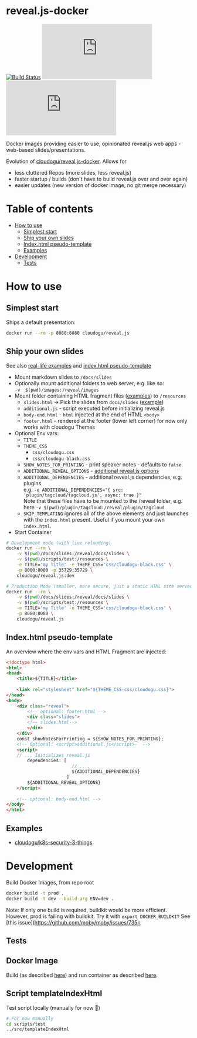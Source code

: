 reveal.js-docker
===

[![Build Status](https://oss.cloudogu.com/jenkins/buildStatus/icon?job=cloudogu-github%2Freveal.js-docker%2Fmaster)](https://oss.cloudogu.com/jenkins/job/cloudogu-github/job/reveal.js-docker/job/master/)
[![](https://img.shields.io/microbadger/layers/cloudogu/reveal.js)](https://hub.docker.com/r/cloudogu/reveal.js)
[![](https://img.shields.io/docker/image-size/cloudogu/reveal.js)](https://hub.docker.com/r/cloudogu/reveal.js)

Docker images providing easier to use, opinionated reveal.js web apps - web-based slides/presentations.

Evolution of [cloudogu/reveal.js-docker](https://github.com/cloudogu/reveal.js-docker).
Allows for 
* less cluttered Repos (more slides, less reveal.js)
* faster startup / builds (don't have to build reveal.js over and over again)
* easier updates (new version of docker image; no git merge necessary)

# Table of contents

<!-- Update with `doctoc --notitle README.md`. See https://github.com/thlorenz/doctoc -->
<!-- START doctoc generated TOC please keep comment here to allow auto update -->
<!-- DON'T EDIT THIS SECTION, INSTEAD RE-RUN doctoc TO UPDATE -->


- [How to use](#how-to-use)
  - [Simplest start](#simplest-start)
  - [Ship your own slides](#ship-your-own-slides)
  - [Index.html pseudo-template](#indexhtml-pseudo-template)
  - [Examples](#examples)
- [Development](#development)
  - [Tests](#tests)

<!-- END doctoc generated TOC please keep comment here to allow auto update -->


# How to use

## Simplest start 

Ships a default presentation:

```bash
docker run --rm -p 8080:8080 cloudogu/reveal.js
```

## Ship your own slides

See also [real-life examples](#examples) and [index.html pseudo-template](#indexhtml-pseudo-template)

* Mount markdown slides to `/docs/slides`
* Optionally mount additional folders to web server, e.g. like so:  
 `-v  $(pwd)/images:/reveal/images`
* Mount folder containing HTML fragment files ([examples](scripts/test/)) to `/resources`
  * `slides.html` -> Pick the slides from `docs/slides` ([example](scripts/test/slides.html))
  * `additional.js` - script executed before initializing reveal.js
  * `body-end.html` - `html` injected at the end of HTML `<body>`
  * `footer.html` - rendered at the footer (lower left corner) for now only works with cloudogu Themes
* Optional Env vars: 
  * `TITLE`
  * `THEME_CSS`
     * `css/cloudogu.css`
     * `css/cloudogu-black.css`
  * `SHOW_NOTES_FOR_PRINTING` - print speaker notes - defaults to `false`.
  * `ADDITIONAL_REVEAL_OPTIONS` - [additional reveal.js options](https://github.com/hakimel/reveal.js/#configuration)
  * `ADDITIONAL_DEPENDENCIES` - additional reveal.js dependencies, e.g. plugins  
     e.g. `-e ADDITIONAL_DEPENDENCIES="{ src: 'plugin/tagcloud/tagcloud.js', async: true }" `  
     Note that these files have to be mounted to the /reveal folder, e.g. here `-v $(pwd)/plugin/tagcloud:/reveal/plugin/tagcloud`
  * `SKIP_TEMPLATING` ignores all of the above elements and just launches with the `index.html` present. Useful if you 
     mount your own `index.html`.
* Start Container

```bash
# Development mode (with live reloading)
docker run --rm \
    -v $(pwd)/docs/slides:/reveal/docs/slides \
    -v $(pwd)/scripts/test:/resources \
    -e TITLE='my Title' -e THEME_CSS='css/cloudogu-black.css' \
    -p 8000:8000 -p 35729:35729 \
    cloudogu/reveal.js:dev

# Production Mode (smaller, more secure, just a static HTML site served by NGINX)
docker run --rm \
    -v $(pwd)/docs/slides:/reveal/docs/slides \
    -v $(pwd)/scripts/test:/resources \
    -e TITLE='my Title' -e THEME_CSS='css/cloudogu-black.css' \
    -p 8080:8080 \
    cloudogu/reveal.js
```

## Index.html pseudo-template

An overview where the env vars and HTML Fragment are injected:

```html
<!doctype html>
<html>
<head>
    <title>${TITLE}</title>
    
    <link rel="stylesheet" href="${THEME_CSS-css/cloudogu.css}">
</head>
<body>
    <div class="reveal">
        <!-- optional: footer.html -->
        <div class="slides">
        <!-- slides.html-->
        </div>
    </div>
    const showNotesForPrinting = ${SHOW_NOTES_FOR_PRINTING};
    <!-- Optional: <script>additional.js</script>-  -->
    <script>
    // ... Initializes reveal.js
        dependencies: [
                         // ...,
                         ${ADDITIONAL_DEPENDENCIES}
                       ]
        ${ADDITIONAL_REVEAL_OPTIONS}
    </script>
    
    <!-- optional: body-end.html -->
</body>
</html>
```

## Examples

* [cloudogu/k8s-security-3-things](https://github.com/cloudogu/k8s-security-3-things)

# Development

Build Docker Images, from repo root

```bash
docker build -t prod .
docker build -t dev --build-arg ENV=dev .
```

Note: If only one build is required, buildkit would be more efficient. However, prod is failing with buildkit.
Try it with `export DOCKER_BUILDKIT` See [this issue](https://github.com/moby/moby/issues/735=

## Tests

## Docker Image

Build (as described [here](#development)) and run container as described [here](#ship-your-own-slides).

## Script templateIndexHtml

Test script locally (manually for now 😬)

```bash
# For now manually
cd scripts/test
../src/templateIndexHtml
```
